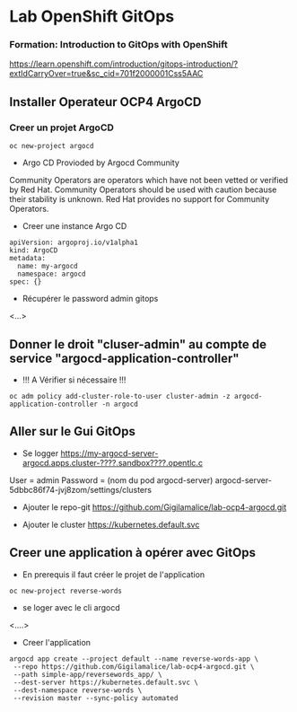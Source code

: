 # Lab OpenShift GitOps

 ### Formation:  Introduction to GitOps with OpenShift
 
 https://learn.openshift.com/introduction/gitops-introduction/?extIdCarryOver=true&sc_cid=701f2000001Css5AAC
 

## Installer Operateur OCP4 ArgoCD

### Creer un projet ArgoCD

```shell
oc new-project argocd
```

* Argo CD Provioded by Argocd Community

Community Operators are operators which have not been vetted or verified by Red Hat. Community Operators should be used with caution because their stability is unknown. Red Hat provides no support for Community Operators.

* Creer une instance Argo CD

```shell
apiVersion: argoproj.io/v1alpha1
kind: ArgoCD
metadata:
  name: my-argocd
  namespace: argocd
spec: {}
```

* Récupérer le password admin gitops

<...>

## Donner le droit "cluser-admin" au compte de service "argocd-application-controller"

* !!! A Vérifier si nécessaire !!!
```shell
oc adm policy add-cluster-role-to-user cluster-admin -z argocd-application-controller -n argocd
```

## Aller sur le Gui GitOps


* Se logger
https://my-argocd-server-argocd.apps.cluster-????.sandbox????.opentlc.c

User = admin
Password  = (nom du pod argocd-server) argocd-server-5dbbc86f74-jvj8zom/settings/clusters

* Ajouter le repo-git
https://github.com/Gigilamalice/lab-ocp4-argocd.git

* Ajouter le cluster
https://kubernetes.default.svc


## Creer une application à opérer avec GitOps

* En prerequis il faut créer le projet de l'application
```shell
oc new-project reverse-words
```
* se loger avec le cli argocd

<....>

* Creer l'application
```shell
argocd app create --project default --name reverse-words-app \
 --repo https://github.com/Gigilamalice/lab-ocp4-argocd.git \
 --path simple-app/reversewords_app/ \
 --dest-server https://kubernetes.default.svc \
 --dest-namespace reverse-words \
 --revision master --sync-policy automated
 ```
 

